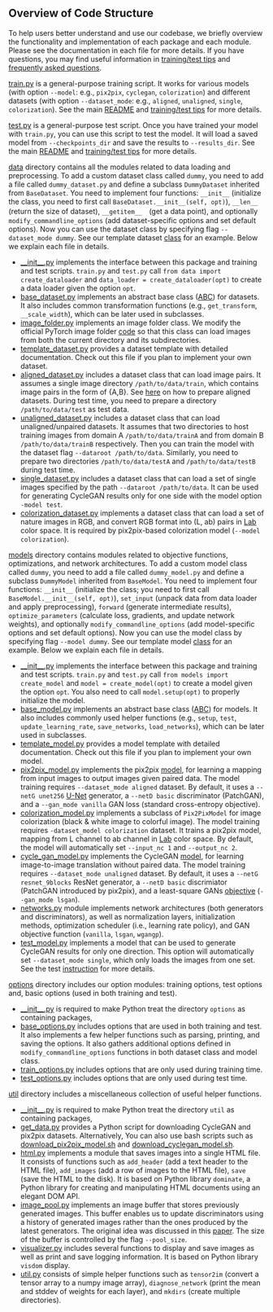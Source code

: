 ## Overview of Code Structure
To help users better understand and use our codebase, we briefly overview the functionality and implementation of each package and each module. Please see the documentation in each file for more details. If you have questions, you may find useful information in [training/test tips](tips.md) and [frequently asked questions](qa.md).

[train.py](../train.py) is a general-purpose training script. It works for various models (with option `--model`: e.g., `pix2pix`, `cyclegan`, `colorization`) and different datasets (with option `--dataset_mode`: e.g., `aligned`, `unaligned`, `single`, `colorization`). See the main [README](.../README.md) and [training/test  tips](tips.md) for more details.

[test.py](../test.py) is a general-purpose test script. Once you have trained your model with `train.py`, you can use this script to test the model. It will load a saved model from `--checkpoints_dir` and save the results to `--results_dir`. See the main [README](.../README.md) and [training/test tips](tips.md) for more details.


[data](../data) directory contains all the modules related to data loading and preprocessing. To add a custom dataset class called `dummy`, you need to add a file called `dummy_dataset.py` and define a subclass `DummyDataset` inherited from `BaseDataset`. You need to implement four functions: `__init__` (initialize the class, you need to first call `BaseDataset.__init__(self, opt)`), `__len__` (return the size of dataset), `__getitem__`　(get a data point), and optionally `modify_commandline_options` (add dataset-specific options and set default options). Now you can use the dataset class by specifying flag `--dataset_mode dummy`. See our template dataset [class](../data/template_dataset.py) for an example.   Below we explain each file in details.

* [\_\_init\_\_.py](../data/__init__.py) implements the interface between this package and training and test scripts. `train.py` and `test.py` call `from data import create_dataloader` and `data_loader = create_dataloader(opt)` to create a data loader given the option `opt`.
* [base_dataset.py](../data/base_dataset.py) implements an abstract base class ([ABC](https://docs.python.org/3/library/abc.html)) for datasets. It also includes common transformation functions (e.g., `get_transform`, `__scale_width`), which can be later used in subclasses.
* [image_folder.py](../data/image_folder.py) implements an image folder class. We modify the official PyTorch image folder [code](https://github.com/pytorch/vision/blob/master/torchvision/datasets/folder.py) so that this class can load images from both the current directory and its subdirectories.
* [template_dataset.py](../data/template_dataset.py) provides a dataset template with detailed documentation. Check out this file if you plan to implement your own dataset.
* [aligned_dataset.py](../data/aligned_dataset.py) includes a dataset class that can load image pairs. It assumes a single image directory `/path/to/data/train`, which contains image pairs in the form of {A,B}. See [here](https://github.com/junyanz/pytorch-CycleGAN-and-pix2pix/blob/master/docs/tips.md#prepare-your-own-datasets-for-pix2pix) on how to prepare aligned datasets. During test time, you need to prepare a directory `/path/to/data/test` as test data.
* [unaligned_dataset.py](../data/unaligned_dataset.py) includes a dataset class that can load unaligned/unpaired datasets. It assumes that two directories to host training images from domain A `/path/to/data/trainA` and from domain B `/path/to/data/trainB` respectively. Then you can train the model with the dataset flag `--dataroot /path/to/data`. Similarly, you need to prepare two directories `/path/to/data/testA` and `/path/to/data/testB` during test time.
* [single_dataset.py](../data/single_dataset.py) includes a dataset class that can load a set of single images specified by the path `--dataroot /path/to/data`. It can be used for generating CycleGAN results only for one side with the model option `-model test`.
* [colorization_dataset.py](../data/colorization_dataset.py) implements a dataset class that can load a set of nature images in RGB, and convert RGB format into (L, ab) pairs in [Lab](https://en.wikipedia.org/wiki/CIELAB_color_space) color space. It is required by pix2pix-based colorization model (`--model colorization`).


[models](../models) directory contains modules related to objective functions, optimizations, and network architectures. To add a custom model class called `dummy`, you need to add a file called `dummy_model.py` and define a subclass `DummyModel` inherited from `BaseModel`. You need to implement four functions: `__init__` (initialize the class; you need to first call `BaseModel.__init__(self, opt)`), `set_input` (unpack data from data loader and apply preprocessing), `forward` (generate intermediate results), `optimize_parameters` (calculate loss, gradients, and update network weights), and optionally `modify_commandline_options` (add model-specific options and set default options). Now you can use the model class by specifying flag `--model dummy`. See our template model [class](../models/template_model.py) for an example.  Below we explain each file in details.

* [\_\_init\_\_.py](../models/__init__.py)  implements the interface between this package and training and test scripts.  `train.py` and `test.py` call `from models import create_model` and `model = create_model(opt)` to create a model given the option `opt`. You also need to call `model.setup(opt)` to properly initialize the model.
* [base_model.py](../models/base_model.py) implements an abstract base class ([ABC](https://docs.python.org/3/library/abc.html)) for models. It also includes commonly used helper functions (e.g., `setup`, `test`, `update_learning_rate`, `save_networks`, `load_networks`), which can be later used in subclasses.
* [template_model.py](../models/template_model.py) provides a model template with detailed documentation. Check out this file if you plan to implement your own model.
* [pix2pix_model.py](../models/pix2pix_model.py) implements the pix2pix [model](https://phillipi.github.io/pix2pix/), for learning a mapping from input images to output images given paired data. The model training requires `--dataset_mode aligned` dataset. By default, it uses a `--netG unet256` [U-Net](https://arxiv.org/pdf/1505.04597.pdf) generator, a `--netD basic` discriminator (PatchGAN), and  a `--gan_mode vanilla` GAN loss (standard cross-entropy objective).
* [colorization_model.py](../models/colorization_model.py) implements a subclass of `Pix2PixModel` for image colorization (black & white image to colorful image). The model training requires `-dataset_model colorization` dataset. It trains a pix2pix model, mapping from L channel to ab channel in [Lab](https://en.wikipedia.org/wiki/CIELAB_color_space) color space. By default, the model will automatically set `--input_nc 1` and `--output_nc 2`.
* [cycle_gan_model.py](../models/cycle_gan_model.py) implements the CycleGAN [model](https://junyanz.github.io/CycleGAN/), for learning image-to-image translation  without paired data.  The model training requires `--dataset_mode unaligned` dataset. By default, it uses a `--netG resnet_9blocks` ResNet generator, a `--netD basic` discrimiator (PatchGAN  introduced by pix2pix), and a least-square GANs [objective](https://arxiv.org/abs/1611.04076) (`--gan_mode lsgan`).
* [networks.py](../models/networks.py) module implements network architectures (both generators and discriminators), as well as normalization layers, initialization methods, optimization scheduler (i.e., learning rate policy), and GAN objective function (`vanilla`, `lsgan`, `wgangp`).
* [test_model.py](../models/test_model.py) implements a model that can be used to generate CycleGAN results for only one direction. This option will automatically set `--dataset_mode single`, which only loads the images from one set. See the test [instruction](https://github.com/junyanz/pytorch-CycleGAN-and-pix2pix#apply-a-pre-trained-model-cyclegan) for more details.

[options](../options) directory includes our option modules: training options, test options and, basic options (used in both training and test).
* [\_\_init\_\_.py](../options/__init__.py)  is required to make Python treat the directory `options` as containing packages,
* [base_options.py](../options/base_options.py) includes options that are used in both training and test. It also implements a few helper functions such as parsing, printing, and saving the options. It also gathers additional options defined in `modify_commandline_options` functions in both dataset class and model class.
* [train_options.py](../options/train_options.py) includes options that are only used during training time.
* [test_options.py](../options/test_options.py) includes options that are only used during test time.


[util](../util) directory includes a miscellaneous collection of useful helper functions.
  * [\_\_init\_\_.py](../util/__init__.py) is required to make Python treat the directory `util` as containing packages,
  * [get_data.py](../util/get_data.py) provides a Python script for downloading CycleGAN and pix2pix datasets.  Alternatively, You can also use bash scripts such as [download_pix2pix_model.sh](../scripts/download_pix2pix_model.sh) and [download_cyclegan_model.sh](../scripts/download_cyclegan_model.sh).
  * [html.py](../util/html.py) implements a module that saves images into a single HTML file.  It consists of functions such as `add_header` (add a text header to the HTML file), `add_images` (add a row of images to the HTML file), `save` (save the HTML to the disk). It is based on Python library `dominate`, a Python library for creating and manipulating HTML documents using an elegant DOM API.
  * [image_pool.py](../util/image_pool.py) implements an image buffer that stores previously generated images. This buffer enables us to update discriminators using a history of generated images rather than the ones produced by the latest generators. The original idea was discussed in this [paper](http://openaccess.thecvf.com/content_cvpr_2017/papers/Shrivastava_Learning_From_Simulated_CVPR_2017_paper.pdf). The size of the buffer is controlled by the flag `--pool_size`.
  * [visualizer.py](../util/visualizer.py) includes several functions to display and save images as well as print and save logging information. It is based on Python library `visdom` display.
  * [util.py](../util/util.py) consists of simple helper functions such as `tensor2im` (convert a tensor array to a numpy image array), `diagnose_network` (print the mean and stddev of weights for each layer), and `mkdirs` (create multiple directories).
